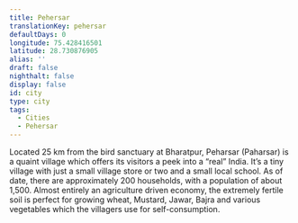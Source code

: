 ```yaml
---
title: Pehersar
translationKey: pehersar
defaultDays: 0
longitude: 75.428416501
latitude: 28.730876905
alias: ''
draft: false
nighthalt: false
display: false
id: city
type: city
tags:
  - Cities
  - Pehersar
---
```

Located 25 km from the bird sanctuary at Bharatpur, Peharsar (Paharsar) is a quaint village which offers its visitors a peek into a “real” India. It’s a tiny village with just a small village store or two and a small local school. As of date, there are approximately 200 households, with a population of about 1,500. Almost entirely an agriculture driven economy, the extremely fertile soil is perfect for growing wheat, Mustard, Jawar, Bajra and various vegetables which the villagers use for self-consumption.